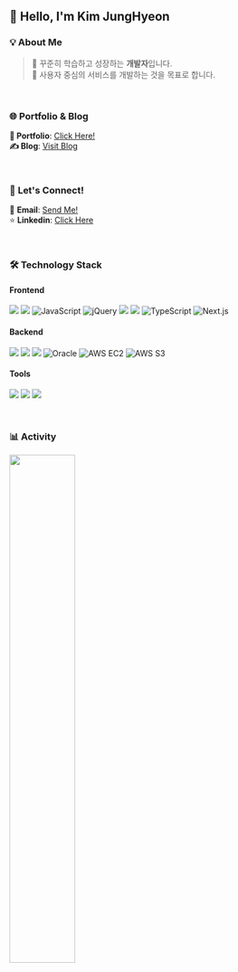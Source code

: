 ## 👋 Hello, I'm **Kim JungHyeon**  


### 💡 About Me  
> 🌱 꾸준히 학습하고 성장하는 **개발자**입니다.  
> 🚀 사용자 중심의 서비스를 개발하는 것을 목표로 합니다.

<br/>

### 🌐 **Portfolio & Blog**  
**📖 Portfolio**: [Click Here!](https://www.rallit.com/hub/resumes/1136443)  
**✍️ Blog**: [Visit Blog](https://fabric0de.tistory.com/)  

<br/>

### 🤝 **Let's Connect!**  
💌 **Email**: [Send Me!](mailto:solee3013@gmail.com)  
⭐️ **Linkedin**: [Click Here](www.linkedin.com/in/junghyeonkim)  

<br/>

### 🛠 **Technology Stack**  

#### **Frontend**  
<img src="https://img.shields.io/badge/HTML5-E34F26?style=flat&logo=html5&logoColor=white"/> <img src="https://img.shields.io/badge/CSS3-1572B6?style=flat&logo=css3&logoColor=white"/> <img src="https://img.shields.io/badge/JavaScript-F7DF1E?style=flat&logo=javascript&logoColor=black" alt="JavaScript"/>  <img src="https://img.shields.io/badge/jQuery-0769AD?style=flat&logo=jquery&logoColor=white" alt="jQuery"/> <img src="https://img.shields.io/badge/React-61DAFB?style=flat&logo=React&logoColor=black"/> <img src="https://img.shields.io/badge/Tailwind%20CSS-06B6D4?style=flat&logo=tailwindcss&logoColor=white"/> <img src="https://img.shields.io/badge/TypeScript-3178C6?style=flat&logo=typescript&logoColor=white" alt="TypeScript"/> <img src="https://img.shields.io/badge/Next.js-000000?style=flat&logo=next.js&logoColor=white" alt="Next.js"/>

#### **Backend**  
<img src="https://img.shields.io/badge/Node.js-339933?style=flat&logo=Node.js&logoColor=white"/> <img src="https://img.shields.io/badge/Spring%20Boot-6DB33F?style=flat&logo=spring&logoColor=white"/> <img src="https://img.shields.io/badge/MySQL-4479A1?style=flat&logo=MySQL&logoColor=white"/> <img src="https://img.shields.io/badge/Oracle-F80000?style=flat&logo=oracle&logoColor=white" alt="Oracle"/> <img src="https://img.shields.io/badge/AWS%20EC2-FF9900?style=flat&logo=amazonec2&logoColor=white" alt="AWS EC2"/> <img src="https://img.shields.io/badge/AWS%20S3-569A31?style=flat&logo=amazons3&logoColor=white" alt="AWS S3"/>


#### **Tools**  
<img src="https://img.shields.io/badge/Git-F05032?style=flat&logo=git&logoColor=white"/> <img src="https://img.shields.io/badge/Docker-2496ED?style=flat&logo=Docker&logoColor=white"/> <img src="https://img.shields.io/badge/Vercel-000000?style=flat&logo=vercel&logoColor=white"/>

<br/>

### 📊 **Activity**  
<img src="https://github-readme-streak-stats.herokuapp.com/?user=fabric0de&theme=tokyonight" width="48%"/>



